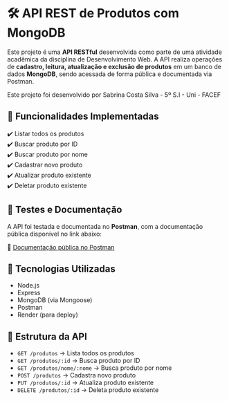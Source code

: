 # 🛠️ API REST de Produtos com MongoDB

Este projeto é uma **API RESTful** desenvolvida como parte de uma atividade acadêmica da disciplina de Desenvolvimento Web. 
A API realiza operações de **cadastro, leitura, atualização e exclusão de produtos** em um banco de dados **MongoDB**, sendo acessada de forma pública e documentada via Postman.

Este projeto foi desenvolvido por Sabrina Costa Silva - 5º S.I - Uni - FACEF

## 📌 Funcionalidades Implementadas

✔️ Listar todos os produtos  
✔️ Buscar produto por ID  
✔️ Buscar produto por nome  
✔️ Cadastrar novo produto  
✔️ Atualizar produto existente  
✔️ Deletar produto existente

## 🧪 Testes e Documentação

A API foi testada e documentada no **Postman**, com a documentação pública disponível no link abaixo:

🔗 [Documentação pública no Postman](https://documenter.getpostman.com/view/45891036/2sB2x6nYJ5)


## 🚀 Tecnologias Utilizadas

- Node.js  
- Express  
- MongoDB (via Mongoose)  
- Postman  
- Render (para deploy)

## 🧾 Estrutura da API

- `GET /produtos` → Lista todos os produtos  
- `GET /produtos/:id` → Busca produto por ID  
- `GET /produtos/nome/:nome` → Busca produto por nome  
- `POST /produtos` → Cadastra novo produto  
- `PUT /produtos/:id` → Atualiza produto existente  
- `DELETE /produtos/:id` → Deleta produto existente


